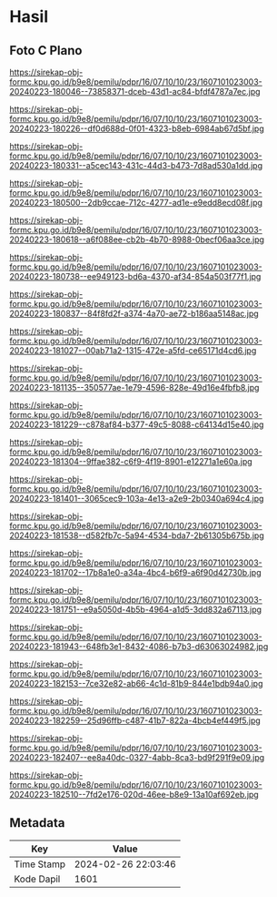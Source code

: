 # Hasil

## Foto C Plano

https://sirekap-obj-formc.kpu.go.id/b9e8/pemilu/pdpr/16/07/10/10/23/1607101023003-20240223-180046--73858371-dceb-43d1-ac84-bfdf4787a7ec.jpg

https://sirekap-obj-formc.kpu.go.id/b9e8/pemilu/pdpr/16/07/10/10/23/1607101023003-20240223-180226--df0d688d-0f01-4323-b8eb-6984ab67d5bf.jpg

https://sirekap-obj-formc.kpu.go.id/b9e8/pemilu/pdpr/16/07/10/10/23/1607101023003-20240223-180331--a5cec143-431c-44d3-b473-7d8ad530a1dd.jpg

https://sirekap-obj-formc.kpu.go.id/b9e8/pemilu/pdpr/16/07/10/10/23/1607101023003-20240223-180500--2db9ccae-712c-4277-ad1e-e9edd8ecd08f.jpg

https://sirekap-obj-formc.kpu.go.id/b9e8/pemilu/pdpr/16/07/10/10/23/1607101023003-20240223-180618--a6f088ee-cb2b-4b70-8988-0becf06aa3ce.jpg

https://sirekap-obj-formc.kpu.go.id/b9e8/pemilu/pdpr/16/07/10/10/23/1607101023003-20240223-180738--ee949123-bd6a-4370-af34-854a503f77f1.jpg

https://sirekap-obj-formc.kpu.go.id/b9e8/pemilu/pdpr/16/07/10/10/23/1607101023003-20240223-180837--84f8fd2f-a374-4a70-ae72-b186aa5148ac.jpg

https://sirekap-obj-formc.kpu.go.id/b9e8/pemilu/pdpr/16/07/10/10/23/1607101023003-20240223-181027--00ab71a2-1315-472e-a5fd-ce65171d4cd6.jpg

https://sirekap-obj-formc.kpu.go.id/b9e8/pemilu/pdpr/16/07/10/10/23/1607101023003-20240223-181135--350577ae-1e79-4596-828e-49d16e4fbfb8.jpg

https://sirekap-obj-formc.kpu.go.id/b9e8/pemilu/pdpr/16/07/10/10/23/1607101023003-20240223-181229--c878af84-b377-49c5-8088-c64134d15e40.jpg

https://sirekap-obj-formc.kpu.go.id/b9e8/pemilu/pdpr/16/07/10/10/23/1607101023003-20240223-181304--9ffae382-c6f9-4f19-8901-e12271a1e60a.jpg

https://sirekap-obj-formc.kpu.go.id/b9e8/pemilu/pdpr/16/07/10/10/23/1607101023003-20240223-181401--3065cec9-103a-4e13-a2e9-2b0340a694c4.jpg

https://sirekap-obj-formc.kpu.go.id/b9e8/pemilu/pdpr/16/07/10/10/23/1607101023003-20240223-181538--d582fb7c-5a94-4534-bda7-2b61305b675b.jpg

https://sirekap-obj-formc.kpu.go.id/b9e8/pemilu/pdpr/16/07/10/10/23/1607101023003-20240223-181702--17b8a1e0-a34a-4bc4-b6f9-a6f90d42730b.jpg

https://sirekap-obj-formc.kpu.go.id/b9e8/pemilu/pdpr/16/07/10/10/23/1607101023003-20240223-181751--e9a5050d-4b5b-4964-a1d5-3dd832a67113.jpg

https://sirekap-obj-formc.kpu.go.id/b9e8/pemilu/pdpr/16/07/10/10/23/1607101023003-20240223-181943--648fb3e1-8432-4086-b7b3-d63063024982.jpg

https://sirekap-obj-formc.kpu.go.id/b9e8/pemilu/pdpr/16/07/10/10/23/1607101023003-20240223-182153--7ce32e82-ab66-4c1d-81b9-844e1bdb94a0.jpg

https://sirekap-obj-formc.kpu.go.id/b9e8/pemilu/pdpr/16/07/10/10/23/1607101023003-20240223-182259--25d96ffb-c487-41b7-822a-4bcb4ef449f5.jpg

https://sirekap-obj-formc.kpu.go.id/b9e8/pemilu/pdpr/16/07/10/10/23/1607101023003-20240223-182407--ee8a40dc-0327-4abb-8ca3-bd9f291f9e09.jpg

https://sirekap-obj-formc.kpu.go.id/b9e8/pemilu/pdpr/16/07/10/10/23/1607101023003-20240223-182510--7fd2e176-020d-46ee-b8e9-13a10af692eb.jpg


## Metadata

| Key        | Value               |
| ---------- | ------------------- |
| Time Stamp | 2024-02-26 22:03:46 |
| Kode Dapil | 1601                |



